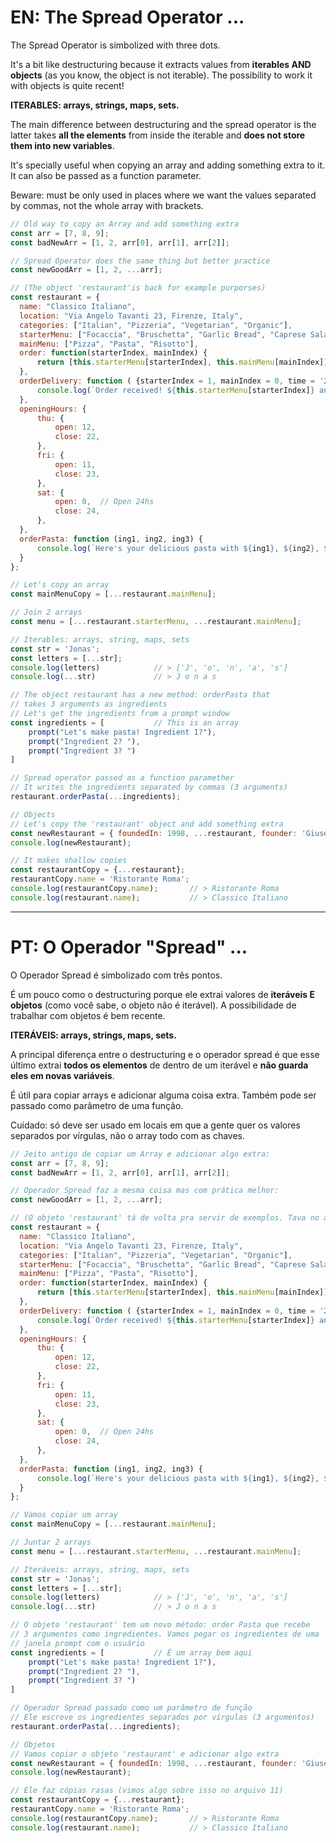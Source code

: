 # EN: The Spread Operator ...

The Spread Operator is simbolized with three dots.

It's a bit like destructuring because it extracts values from **iterables AND objects** (as you know, the object is not iterable). The possibility to work it with objects is quite recent!

**ITERABLES: arrays, strings, maps, sets.**

The main difference between destructuring and the spread operator is the latter takes **all the elements** from inside the iterable and **does not store them into new variables**.

It's specially useful when copying an array and adding something extra to it. It can also be passed as a function parameter.

Beware: must be only used in places where we want the values separated by commas, not the whole array with brackets.

```javascript
// Old way to copy an Array and add something extra
const arr = [7, 8, 9];
const badNewArr = [1, 2, arr[0], arr[1], arr[2]];

// Spread Operator does the same thing but better practice
const newGoodArr = [1, 2, ...arr];

// (The object 'restaurant'is back for example purporses)
const restaurant = {
  name: "Classico Italiano",
  location: "Via Angelo Tavanti 23, Firenze, Italy",
  categories: ["Italian", "Pizzeria", "Vegetarian", "Organic"],
  starterMenu: ["Focaccia", "Bruschetta", "Garlic Bread", "Caprese Salad"],
  mainMenu: ["Pizza", "Pasta", "Risotto"],
  order: function(starterIndex, mainIndex) {
      return [this.starterMenu[starterIndex], this.mainMenu[mainIndex]]
  },
  orderDelivery: function ( {starterIndex = 1, mainIndex = 0, time = '20:00', address}) {
      console.log(`Order received! ${this.starterMenu[starterIndex]} and ${this.mainMenu[mainIndex]} will be delivered to ${address} at ${time}`)
  },
  openingHours: {
      thu: {
          open: 12,
          close: 22,
      },
      fri: {
          open: 11,
          close: 23,
      },
      sat: {
          open: 0,  // Open 24hs
          close: 24,
      },
  },
  orderPasta: function (ing1, ing2, ing3) {
      console.log(`Here's your delicious pasta with ${ing1}, ${ing2}, ${ing3}!`)
  }
};

// Let's copy an array
const mainMenuCopy = [...restaurant.mainMenu];

// Join 2 arrays
const menu = [...restaurant.starterMenu, ...restaurant.mainMenu];

// Iterables: arrays, string, maps, sets
const str = 'Jonas';
const letters = [...str];
console.log(letters)            // > ['J', 'o', 'n', 'a', 's']
console.log(...str)             // > J o n a s

// The object restaurant has a new method: orderPasta that
// takes 3 arguments as ingredients
// Let's get the ingredients from a prompt window
const ingredients = [           // This is an array
    prompt("Let's make pasta! Ingredient 1?"),
    prompt("Ingredient 2? "),
    prompt("Ingredient 3? ")
]

// Spread operator passed as a function paramether
// It writes the ingredients separated by commas (3 arguments)
restaurant.orderPasta(...ingredients);

// Objects
// Let's copy the 'restaurant' object and add something extra
const newRestaurant = { foundedIn: 1998, ...restaurant, founder: 'Giuseppe'};
console.log(newRestaurant);

// It makes shallow copies
const restaurantCopy = {...restaurant};
restaurantCopy.name = 'Ristorante Roma';
console.log(restaurantCopy.name);       // > Ristorante Roma
console.log(restaurant.name);           // > Classico Italiano

```

---

# PT: O Operador "Spread" ...

O Operador Spread é simbolizado com três pontos.

É um pouco como o destructuring porque ele extrai valores de **iteráveis E objetos** (como você sabe, o objeto não é iterável). A possibilidade de trabalhar com objetos é bem recente.

**ITERÁVEIS: arrays, strings, maps, sets.**

A principal diferença entre o destructuring e o operador spread é que esse último extrai **todos os elementos** de dentro de um iterável e **não guarda eles em novas variáveis**.

É útil para copiar arrays e adicionar alguma coisa extra. Também pode ser passado como parâmetro de uma função.

Cuidado: só deve ser usado em locais em que a gente quer os valores separados por vírgulas, não o array todo com as chaves.

```javascript
// Jeito antigo de copiar um Array e adicionar algo extra:
const arr = [7, 8, 9];
const badNewArr = [1, 2, arr[0], arr[1], arr[2]];

// Operador Spread faz a mesma coisa mas com prática melhor:
const newGoodArr = [1, 2, ...arr];

// (O objeto 'restaurant' tá de volta pra servir de exemplos. Tava no arquivo passado)
const restaurant = {
  name: "Classico Italiano",
  location: "Via Angelo Tavanti 23, Firenze, Italy",
  categories: ["Italian", "Pizzeria", "Vegetarian", "Organic"],
  starterMenu: ["Focaccia", "Bruschetta", "Garlic Bread", "Caprese Salad"],
  mainMenu: ["Pizza", "Pasta", "Risotto"],
  order: function(starterIndex, mainIndex) {
      return [this.starterMenu[starterIndex], this.mainMenu[mainIndex]]
  },
  orderDelivery: function ( {starterIndex = 1, mainIndex = 0, time = '20:00', address}) {
      console.log(`Order received! ${this.starterMenu[starterIndex]} and ${this.mainMenu[mainIndex]} will be delivered to ${address} at ${time}`)
  },
  openingHours: {
      thu: {
          open: 12,
          close: 22,
      },
      fri: {
          open: 11,
          close: 23,
      },
      sat: {
          open: 0,  // Open 24hs
          close: 24,
      },
  },
  orderPasta: function (ing1, ing2, ing3) {
      console.log(`Here's your delicious pasta with ${ing1}, ${ing2}, ${ing3}!`)
  }
};

// Vamos copiar um array
const mainMenuCopy = [...restaurant.mainMenu];

// Juntar 2 arrays
const menu = [...restaurant.starterMenu, ...restaurant.mainMenu];

// Iteráveis: arrays, string, maps, sets
const str = 'Jonas';
const letters = [...str];
console.log(letters)            // > ['J', 'o', 'n', 'a', 's']
console.log(...str)             // > J o n a s

// O objeto 'restaurant' tem um novo método: order Pasta que recebe
// 3 argumentos como ingredientes. Vamos pegar os ingredientes de uma
// janela prompt com o usuário
const ingredients = [           // É um array bem aqui
    prompt("Let's make pasta! Ingredient 1?"),
    prompt("Ingredient 2? "),
    prompt("Ingredient 3? ")
]

// Operador Spread passado como um parâmetro de função
// Ele escreve os ingredientes separados por vírgulas (3 argumentos)
restaurant.orderPasta(...ingredients);

// Objetos
// Vamos copiar o objeto 'restaurant' e adicionar algo extra
const newRestaurant = { foundedIn: 1998, ...restaurant, founder: 'Giuseppe'};
console.log(newRestaurant);

// Ele faz cópias rasas (vimos algo sobre isso no arquivo 11)
const restaurantCopy = {...restaurant};
restaurantCopy.name = 'Ristorante Roma';
console.log(restaurantCopy.name);       // > Ristorante Roma
console.log(restaurant.name);           // > Classico Italiano

```
